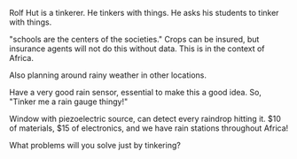 Rolf Hut is a tinkerer. He tinkers with things. He asks his students to tinker with things.

"schools are the centers of the societies." Crops can be insured, but insurance agents will not do this without data. This is in the context of Africa.

Also planning around rainy weather in other locations.

Have a very good rain sensor, essential to make this a good idea. So, "Tinker me a rain gauge thingy!" 

Window with piezoelectric source, can detect every raindrop hitting it. $10 of materials, $15 of electronics, and we have rain stations throughout Africa!

What problems will you solve just by tinkering?